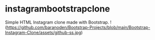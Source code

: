 # instagrambootstrapclone
Simple HTML Instagram clone made with Bootstrap.
!(https://github.com/baranoden/Bootstrap-Projects/blob/main/Bootstrap-Instagram-Clone/assets/github-ss.jpg)
